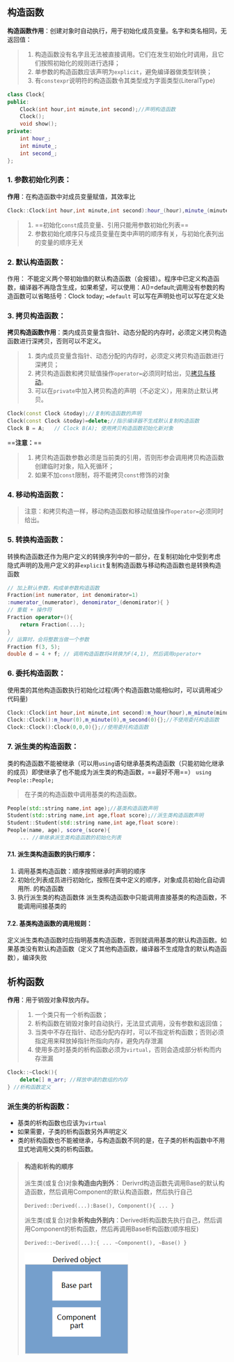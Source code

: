 ## 构造函数
**构造函数作用**：创建对象时自动执行，用于初始化成员变量。名字和类名相同，无返回值：
> 1. 构造函数没有名字且无法被直接调用。它们在发生初始化时调用，且它们按照初始化的规则进行选择；
> 2. 单参数的构造函数应该声明为`explicit`，避免编译器做类型转换；
> 3. 有`constexpr`说明符的构造函数令其类型成为字面类型(LiteralType)

```cpp
class Clock{
public:
    Clock(int hour,int minute,int second);//声明构造函数
    Clock();
    void show();
private:
    int hour_;
    int minute_;
    int second_;
};
```
    
### 1. 参数初始化列表：
**作用**：在构造函数中对成员变量赋值，其效率比
```cpp
Clock::Clock(int hour,int minute,int second):hour_(hour),minute_(minute), second_(second){};
```
> 1. ==初始化`const`成员变量、引用只能用参数初始化列表==
> 2. 参数初始化顺序只与成员变量在类中声明的顺序有关，与初始化表列出的变量的顺序无关
### 2. 默认构造函数：
作用：
不能定义两个带初始值的默认构造函数（会报错）。程序中已定义构造函数，编译器不再隐含生成，如果希望，可以使用：A()=default;调用没有参数的构造函数可以省略括号：Clock today;
`=default` 可以写在声明处也可以写在定义处
### 3. 拷贝构造函数：
**拷贝构造函数作用**：类内成员变量含指针、动态分配的内存时，必须定义拷贝构造函数进行深拷贝，否则可以不定义。
> 1. 类内成员变量含指针、动态分配的内存时，必须定义拷贝构造函数进行深拷贝；
> 2. 拷贝构造函数和拷贝赋值操作`operator=`必须同时给出，见[拷贝与移动](3.拷贝与移动.md)。
> 3. 可以在`private`中加入拷贝构造的声明（不必定义），用来防止默认拷贝。
```cpp
Clock(const Clock &today);//复制构造函数的声明
Clock(const Clock &today)=delete;//指示编译器不生成默认复制构造函数
Clock B = A;   // Clock B(A); 使用拷贝构造函数初始化新对象
```
==**注意：**==
> 1. 拷贝构造函数参数必须是当前类的引用，否则形参会调用拷贝构造函数创建临时对象，陷入死循环；
> 2. 如果不加`const`限制，将不能拷贝`const`修饰的对象

### 4. 移动构造函数：
> 注意：和拷贝构造一样，移动构造函数和移动赋值操作`operator=`必须同时给出。
### 5. 转换构造函数：
转换构造函数还作为用户定义的转换序列中的一部分，在复制初始化中受到考虑
隐式声明的及用户定义的非`explicit`复制构造函数与移动构造函数也是转换构造函数
```cpp
// 加上默认参数，构成单参数构造函数
Fraction(int numerator, int denomirator=1)
:numerator_(numerator), denomirator_(denomirator){ }
// 重载 + 操作符
Fraction operator+(){
    return Fraction(...);
}
// 运算时，会将整数当做一个参数
Fraction f(3, 5);
double d = 4 + f; // 调用构造函数将4转换为F(4,1), 然后调用operator+
```

### 6. 委托构造函数：
使用类的其他构造函数执行初始化过程(两个构造函数功能相似时，可以调用减少代码量)
```cpp
Clock::Clock(int hour,int minute,int second):m_hour(hour),m_minute(minute),m_second(second){};
Clock::Clock():m_hour(0),m_minute(0),m_second(0){};//不使用委托构造函数
Clock::Clock():Clock(0,0,0){};//使用委托构造函数
```
### 7. 派生类的构造函数：
类的构造函数不能被继承（可以用`using`语句继承基类构造函数（只能初始化继承的成员）即使继承了也不能成为派生类的构造函数，==最好不用==）
`using People::People;`
> 在子类的构造函数中调用基类的构造函数。
```cpp
People(std::string name,int age);//基类构造函数声明
Student(std::string name,int age,float score);//派生类构造函数声明
Student::Student(std::string name,int age,float score):
People(name, age), score_(score){
    ... //单继承派生类构造函数的初始化列表
```    
#### 7.1. 派生类构造函数的执行顺序：
1. 调用基类构造函数：顺序按照继承时声明的顺序
2. 初始化列表成员进行初始化，按照在类中定义的顺序，对象成员初始化自动调用所. 的构造函数
3. 执行派生类的构造函数体
派生类构造函数中只能调用直接基类的构造函数，不能调用间接基类的
#### 7.2. 基类构造函数的调用规则：
定义派生类构造函数时应指明基类构造函数，否则就调用基类的默认构造函数。如果基类没有默认构造函数（定义了其他构造函数，编译器不生成隐含的默认构造函数），编译失败

## 析构函数
**作用**：用于销毁对象释放内存。
> 1. 一个类只有一个析构函数；
> 2. 析构函数在销毁对象时自动执行，无法显式调用，没有参数和返回值；
> 3. 当类中不存在指针、动态分配内存时，可以不指定析构函数；否则必须指定用来释放掉指针所指向内存，避免内存泄漏
> 4. 使用多态时基类的析构函数必须为`virtual`，否则会造成部分析构而内存泄漏

```cpp
Clock::~Clock(){
    delete[] m_arr; //释放申请的数组的内存
} //析构函数定义
```
### 派生类的析构函数：
- 基类的析构函数也应该为`virtual`
- 如果需要，子类的析构函数另外声明定义
- 类的析构函数也不能被继承，与构造函数不同的是，在子类的析构函数中不用显式地调用父类的析构函数。

> #### 构造和析构的顺序
> 派生类(或复合)对象**构造由内到外**： Derivrd构造函数先调用Base的默认构造函数，然后调用Component的默认构造函数，然后执行自己
> ```cpp
> Derived::Derived(...):Base(), Component(){ ... }
> ```
> 派生类(或复合)对象**析构由外到内**：Derived析构函数先执行自己，然后调用Component的析构函数，然后再调用Base析构函数(顺序相反)
> ```cpp
> Derived::~Derived(...):{ ... ~Component(), ~Base() }
> ```
> ![20191017013441.png](https://raw.githubusercontent.com/itisl/Pic_Bed/master/img/20191017013441.png)
